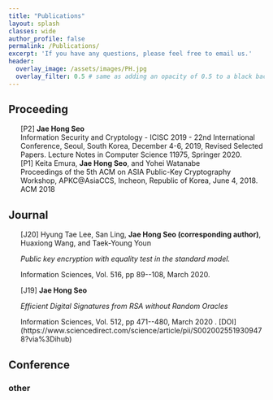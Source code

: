 ```yaml
---
title: "Publications"
layout: splash
classes: wide
author_profile: false
permalink: /Publications/
excerpt: 'If you have any questions, please feel free to email us.'
header:
  overlay_image: /assets/images/PH.jpg
  overlay_filter: 0.5 # same as adding an opacity of 0.5 to a black background
---
```


## Proceeding

<ul type="none">
<li>
[P2] <b>Jae Hong Seo</b>
<br>
Information Security and Cryptology - ICISC 2019 - 22nd International Conference, Seoul, South Korea, December 4-6, 2019, Revised Selected Papers. Lecture Notes in Computer Science 11975, Springer 2020.
</li>

<li>
[P1] Keita Emura, <b>Jae Hong Seo</b>, and Yohei Watanabe
<br>
Proceedings of the 5th ACM on ASIA Public-Key Cryptography Workshop, APKC@AsiaCCS, Incheon, Republic of Korea, June 4, 2018. ACM 2018
</li>
</ul>

## Journal

<ul type="none">
<li>
[J20]  Hyung Tae Lee, San Ling, <b>Jae Hong Seo (corresponding author)</b>, Huaxiong Wang, and Taek-Young Youn
<p>
    <i>Public key encryption with equality test in the standard model.</i>
</p>
<p>
Information Sciences,  Vol. 516, pp 89--108, March 2020.
</p>
</li>

<li>
[J19] <b>Jae Hong Seo</b>
<p>
    <i>Efficient Digital Signatures from RSA without Random Oracles</i>
</p>
<p>
Information Sciences,  Vol. 512, pp 471--480, March 2020 . [DOI](https://www.sciencedirect.com/science/article/pii/S0020025519309478?via%3Dihub)
</p>
</li>
</ul>

## Conference



### other
